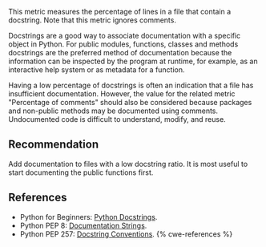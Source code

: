 This metric measures the percentage of lines in a file that contain a docstring. Note that this metric ignores comments.

Docstrings are a good way to associate documentation with a specific object in Python. For public modules, functions, classes and methods docstrings are the preferred method of documentation because the information can be inspected by the program at runtime, for example, as an interactive help system or as metadata for a function.

Having a low percentage of docstrings is often an indication that a file has insufficient documentation. However, the value for the related metric "Percentage of comments" should also be considered because packages and non-public methods may be documented using comments. Undocumented code is difficult to understand, modify, and reuse.


## Recommendation
Add documentation to files with a low docstring ratio. It is most useful to start documenting the public functions first.


## References
* Python for Beginners: [ Python Docstrings](http://www.pythonforbeginners.com/basics/python-docstrings/).
* Python PEP 8: [Documentation Strings](http://www.python.org/dev/peps/pep-0008/#documentation-strings).
* Python PEP 257: [Docstring Conventions](http://www.python.org/dev/peps/pep-0257/).
{% cwe-references %}
